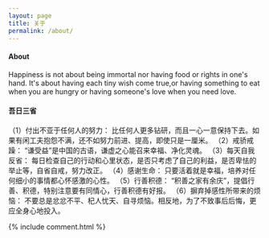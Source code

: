 ```yaml
---
layout: page
title: 关于
permalink: /about/
---
```

#### About
Happiness is not about being immortal nor having food or rights in one's hand. It's about having each tiny wish come true,or having something to eat when you are hungry or having someone's love when you need love.  

#### 吾日三省
（1）付出不亚于任何人的努力：
比任何人更多钻研，而且一心一意保持下去。如果有闲工夫抱怨不满，还不如努力前进、提高，即使只是一厘米。
（2）戒骄戒躁：
“谦受益”是中国的古语，谦虚之心能召来幸福、净化灵魂。
（3）每天自我反省：
每日检查自己的行动和心里状态，是否只考虑了自己的利益，是否卑怯的举止等，自省自戒，努力改正。
（4）感谢生命：
只要活着就是幸福，培养对任何细小的事情都心怀感激的心性。
（5）行善积德：
“积善之家有余庆”，提倡行善、积德，特别注意要有同情心，行善积德有好报。
（6）摒弃掉感性所带来的烦恼：
不要总是忿忿不平、杞人忧天、自寻烦恼。相反地，为了不致事后后悔，更应全身心地投入。

<!-- Blog Comments -->
<div class="media">
  {% include comment.html %} 
</div>
